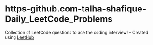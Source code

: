 # https-github.com-talha-shafique-Daily_LeetCode_Problems
Collection of LeetCode questions to ace the coding interview! - Created using [LeetHub](https://github.com/QasimWani/LeetHub)
